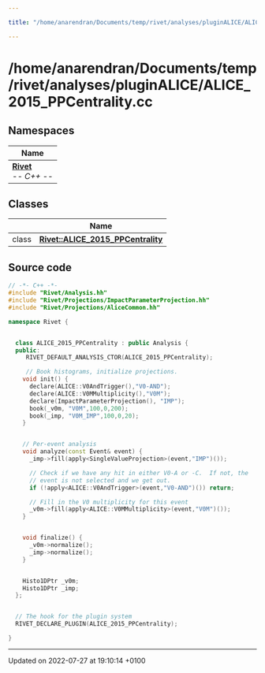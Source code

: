 ```yaml
---

title: "/home/anarendran/Documents/temp/rivet/analyses/pluginALICE/ALICE_2015_PPCentrality.cc"

---
```


# /home/anarendran/Documents/temp/rivet/analyses/pluginALICE/ALICE_2015_PPCentrality.cc



## Namespaces

| Name           |
| -------------- |
| **[Rivet](http://example.org/namespaces/namespacerivet/)** <br>-*- C++ -*-  |

## Classes

|                | Name           |
| -------------- | -------------- |
| class | **[Rivet::ALICE_2015_PPCentrality](http://example.org/classes/classrivet_1_1alice__2015__ppcentrality/)**  |




## Source code

```cpp
// -*- C++ -*-
#include "Rivet/Analysis.hh"
#include "Rivet/Projections/ImpactParameterProjection.hh"
#include "Rivet/Projections/AliceCommon.hh"

namespace Rivet {


  class ALICE_2015_PPCentrality : public Analysis {
  public:
     RIVET_DEFAULT_ANALYSIS_CTOR(ALICE_2015_PPCentrality);

     // Book histograms, initialize projections.
    void init() {
      declare(ALICE::V0AndTrigger(),"V0-AND");
      declare(ALICE::V0MMultiplicity(),"V0M");
      declare(ImpactParameterProjection(), "IMP");
      book(_v0m, "V0M",100,0,200);
      book(_imp, "V0M_IMP",100,0,20);
    }


    // Per-event analysis
    void analyze(const Event& event) {
      _imp->fill(apply<SingleValueProjection>(event,"IMP")());

      // Check if we have any hit in either V0-A or -C.  If not, the
      // event is not selected and we get out.
      if (!apply<ALICE::V0AndTrigger>(event,"V0-AND")()) return;

      // Fill in the V0 multiplicity for this event
      _v0m->fill(apply<ALICE::V0MMultiplicity>(event,"V0M")());
    }


    void finalize() {
      _v0m->normalize();
      _imp->normalize();
    }


    Histo1DPtr _v0m;
    Histo1DPtr _imp;
  };


  // The hook for the plugin system
  RIVET_DECLARE_PLUGIN(ALICE_2015_PPCentrality);

}
```


-------------------------------

Updated on 2022-07-27 at 19:10:14 +0100

